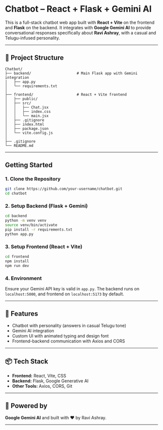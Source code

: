 # Chatbot – React + Flask + Gemini AI

This is a full-stack chatbot web app built with **React + Vite** on the frontend and **Flask** on the backend. It integrates with **Google Gemini AI** to provide conversational responses specifically about **Ravi Ashray**, with a casual and Telugu-infused personality.

---

## 📁 Project Structure

```
Chatbot/
├── backend/                     # Main Flask app with Gemini integration
│   ├── app.py                   
│   └── requirements.txt         
│
├── frontend/                    # React + Vite frontend
│   ├── public/                  
│   ├── src/                    
│   │   ├── Chat.jsx           
│   │   ├── index.css            
│   │   └── main.jsx             
│   ├── .gitignore               
│   ├── index.html               
│   ├── package.json             
│   └── vite.config.js            
│
├── .gitignore                   
└── README.md                    
```

---

## Getting Started

### 1. Clone the Repository

```bash
git clone https://github.com/your-username/chatbot.git
cd chatbot
```

### 2. Setup Backend (Flask + Gemini)

```bash
cd backend
python -m venv venv
source venv/bin/activate     
pip install -r requirements.txt
python app.py
```

### 3. Setup Frontend (React + Vite)


```bash
cd frontend
npm install
npm run dev
```

### 4. Environment

Ensure your Gemini API key is valid in `app.py`. The backend runs on `localhost:5000`, and frontend on `localhost:5173` by default.

---

## 🧠 Features

- Chatbot with personality (answers in casual Telugu tone)
- Gemini AI integration
- Custom UI with animated typing and design font
- Frontend-backend communication with Axios and CORS

---

## 📦 Tech Stack

- **Frontend:** React, Vite, CSS
- **Backend:** Flask, Google Generative AI
- **Other Tools:** Axios, CORS, Git

---

## 🤖 Powered by
**Google Gemini AI** and built with ❤️ by Ravi Ashray.

---
